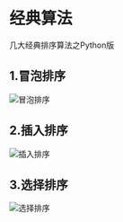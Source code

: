 # 经典算法
几大经典排序算法之Python版

## 1.冒泡排序
![冒泡排序](http://opsnyxhx4.bkt.clouddn.com/sort/%E5%86%92%E6%B3%A1%E6%8E%92%E5%BA%8F.gif)

## 2.插入排序
![插入排序](http://opsnyxhx4.bkt.clouddn.com/sort/%E6%8F%92%E5%85%A5%E6%8E%92%E5%BA%8F.gif)

## 3.选择排序
![选择排序](http://opsnyxhx4.bkt.clouddn.com/sort/%E9%80%89%E6%8B%A9%E6%8E%92%E5%BA%8F.gif)

